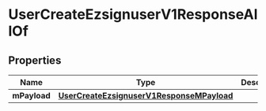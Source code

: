 

# UserCreateEzsignuserV1ResponseAllOf


## Properties

| Name | Type | Description | Notes |
|------------ | ------------- | ------------- | -------------|
|**mPayload** | [**UserCreateEzsignuserV1ResponseMPayload**](UserCreateEzsignuserV1ResponseMPayload.md) |  |  |



